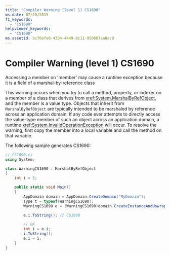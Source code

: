 ```yaml
---
title: "Compiler Warning (level 1) CS1690"
ms.date: 07/20/2015
f1_keywords: 
  - "CS1690"
helpviewer_keywords: 
  - "CS1690"
ms.assetid: bc76efe0-4304-4449-8c11-950667aa8ac9
---
```

# Compiler Warning (level 1) CS1690
Accessing a member on 'member' may cause a runtime exception because it is a field of a marshal-by-reference class  
  
 This warning occurs when you try to call a method, property, or indexer on a member of a class that derives from <xref:System.MarshalByRefObject>, and the member is a value type. Objects that inherit from `MarshalByRefObject` are typically intended to be marshaled by reference across an application domain. If any code ever attempts to directly access the value-type member of such an object across an application domain, a runtime <xref:System.InvalidOperationException> will occur. To resolve the warning, first copy the member into a local variable and call the method on that variable.
  
 The following sample generates CS1690:  
  
```csharp  
// CS1690.cs  
using System;

class WarningCS1690 : MarshalByRefObject
{
    int i = 5;

    public static void Main()
    {            
        AppDomain domain = AppDomain.CreateDomain("MyDomain");                
        Type t = typeof(WarningCS1690);
        WarningCS1690 e = (WarningCS1690)domain.CreateInstanceAndUnwrap(t.Assembly.FullName,t.FullName);

        e.i.ToString(); // CS1690    

        // OK  
        int i = e.i;
        i.ToString();
        e.i = i;        
    }
}
```
